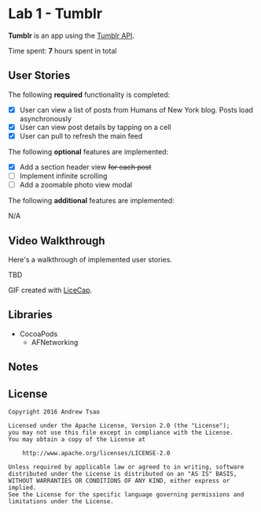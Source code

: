 # Lab 1 - Tumblr

**Tumblr** is an app using the [Tumblr API](https://www.tumblr.com/docs/en/api/v2).

Time spent: **7** hours spent in total

## User Stories

The following **required** functionality is completed:

- [x] User can view a list of posts from Humans of New York blog. Posts load asynchronously
- [x] User can view post details by tapping on a cell
- [x] User can pull to refresh the main feed

The following **optional** features are implemented:

- [x] Add a section header view ~~for each post~~ 
- [ ] Implement infinite scrolling
- [ ] Add a zoomable photo view modal

The following **additional** features are implemented:

N/A

## Video Walkthrough

Here's a walkthrough of implemented user stories.

TBD

GIF created with [LiceCap](http://www.cockos.com/licecap/).

## Libraries

- CocoaPods
    - AFNetworking

## Notes

<!-- Describe any challenges encountered while building the app. -->

## License

    Copyright 2016 Andrew Tsao

    Licensed under the Apache License, Version 2.0 (the "License");
    you may not use this file except in compliance with the License.
    You may obtain a copy of the License at

        http://www.apache.org/licenses/LICENSE-2.0

    Unless required by applicable law or agreed to in writing, software
    distributed under the License is distributed on an "AS IS" BASIS,
    WITHOUT WARRANTIES OR CONDITIONS OF ANY KIND, either express or implied.
    See the License for the specific language governing permissions and
    limitations under the License.
